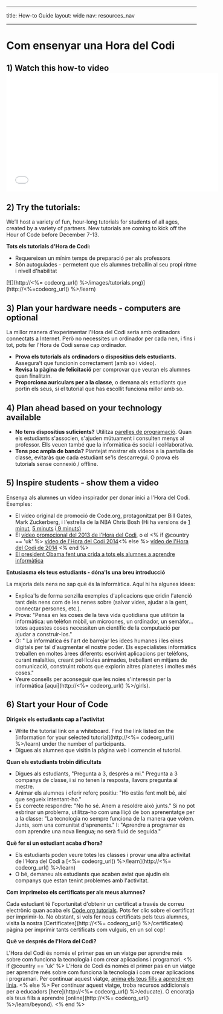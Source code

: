 * * *

title: How-to Guide layout: wide nav: resources_nav

* * *

# Com ensenyar una Hora del Codi

## 1) Watch this how-to video <iframe width="560" height="315" src="//www.youtube.com/embed/tQeSke4hIds" frameborder="0" allowfullscreen></iframe>
## 2) Try the tutorials:

We’ll host a variety of fun, hour-long tutorials for students of all ages, created by a variety of partners. New tutorials are coming to kick off the Hour of Code before December 7-13.

**Tots els tutorials d'Hora de Codi:**

  * Requereixen un mínim temps de preparació per als professors
  * Són autoguiades - permetent que els alumnes treballin al seu propi ritme i nivell d'habilitat

[![](http://<%= codeorg_url() %>/images/tutorials.png)](http://<%=codeorg_url() %>/learn)

## 3) Plan your hardware needs - computers are optional

La millor manera d'experimentar l'Hora del Codi seria amb ordinadors connectats a Internet. Però no necessites un ordinador per cada nen, i fins i tot, pots fer l'Hora de Codi sense cap ordinador.

  * **Prova els tutorials als ordinadors o dispositius dels estudiants.** Assegura't que funcionin correctament (amb so i vídeo).
  * **Revisa la pàgina de felicitació** per comprovar que veuran els alumnes quan finalitzin. 
  * **Proporciona auriculars per a la classe**, o demana als estudiants que portin els seus, si el tutorial que has escollit funciona millor amb so.

## 4) Plan ahead based on your technology available

  * **No tens dispositius suficients?** Utilitza [parelles de programació](http://www.ncwit.org/resources/pair-programming-box-power-collaborative-learning). Quan els estudiants s'associen, s'ajuden mútuament i consulten menys al professor. Ells veuen també que la informàtica és social i col·laborativa.
  * **Tens poc ampla de banda?** Plantejat mostrar els vídeos a la pantalla de classe, evitaràs que cada estudiant se'ls descarregui. O prova els tutorials sense connexió / offline.

## 5) Inspire students - show them a video

Ensenya als alumnes un vídeo inspirador per donar inici a l'Hora del Codi. Exemples:

  * El vídeo original de promoció de Code.org, protagonitzat per Bill Gates, Mark Zuckerberg, i l'estrella de la NBA Chris Bosh (Hi ha versions de [1 minut](https://www.youtube.com/watch?v=qYZF6oIZtfc), [5 minuts](https://www.youtube.com/watch?v=nKIu9yen5nc) i[ 9 minuts)](https://www.youtube.com/watch?v=dU1xS07N-FA)
  * El [vídeo promocional del 2013 de l'Hora del Codi](https://www.youtube.com/watch?v=FC5FbmsH4fw), o el <% if @country == 'uk' %> [ vídeo de l'Hora del Codi 2014](https://www.youtube.com/watch?v=96B5-JGA9EQ)<% else %> [ vídeo de l'Hora del Codi de 2014](https://www.youtube.com/watch?v=rH7AjDMz_dc&index=2&list=PLzdnOPI1iJNe1WmdkMG-Ca8cLQpdEAL7Q) <% end %>
  * [El president Obama fent una crida a tots els alumnes a aprendre informàtica](https://www.youtube.com/watch?v=6XvmhE1J9PY)

**Entusiasma els teus estudiants - dóna'ls una breu introducció**

La majoria dels nens no sap què és la informàtica. Aquí hi ha algunes idees:

  * Explica'ls de forma senzilla exemples d'aplicacions que cridin l'atenció tant dels nens com de les nenes sobre (salvar vides, ajudar a la gent, connectar persones, etc.).
  * Prova: "Pensa en les coses de la teva vida quotidiana que utilitzin la informàtica: un telèfon mòbil, un microones, un ordinador, un semàfor... totes aquestes coses necessiten un científic de la computació per ajudar a construir-los."
  * O: " La informàtica és l'art de barrejar les idees humanes i les eines digitals per tal d'augmentar el nostre poder. Els especialistes informàtics treballen en moltes àrees diferents: escrivint aplicacions per telèfons, curant malalties, creant pel·lícules animades, treballant en mitjans de comunicació, construint robots que explorin altres planetes i moltes més coses."
  * Veure consells per aconseguir que les noies s'interessin per la informàtica [aquí](http://<%= codeorg_url() %>/girls). 

## 6) Start your Hour of Code

**Dirigeix els estudiants cap a l'activitat**

  * Write the tutorial link on a whiteboard. Find the link listed on the [information for your selected tutorial](http://<%= codeorg_url() %>/learn) under the number of participants. 
  * Digues als alumnes que visitin la pàgina web i comencin el tutorial.

**Quan els estudiants trobin dificultats**

  * Digues als estudiants, "Pregunta a 3, després a mi." Pregunta a 3 companys de classe, i si no tenen la resposta, llavors pregunta al mestre.
  * Animar els alumnes i oferir reforç positiu: "Ho estàs fent molt bé, així que segueix intentant-ho."
  * És correcte respondre: "No ho sé. Anem a resoldre això junts." Si no pot esbrinar un problema, utilitza-ho com una lliçó de bon aprenentatge per a la classe: "La tecnologia no sempre funciona de la manera que volem. Junts, som una comunitat d'aprenents." I: "Aprendre a programar és com aprendre una nova llengua; no serà fluid de seguida."

**Què fer si un estudiant acaba d'hora?**

  * Els estudiants poden veure totes les classes i provar una altra activitat de l'Hora del Codi a [<%= codeorg_url() %>/learn](http://<%= codeorg_url() %>/learn)
  * O bé, demaneu als estudiants que acaben aviat que ajudin els companys que estan tenint problemes amb l'activitat.

**Com imprimeixo els certificats per als meus alumnes?**

Cada estudiant té l'oportunitat d'obtenir un certificat a través de correu electrònic quan acaba els [Code.org tutorials](http://studio.code.org). Pots fer clic sobre el certificat per imprimir-lo. No obstant, si vols fer nous certificats pels teus alumnes, visita la nostra [Certificates](http://<%= codeorg_url() %>/certificates) pàgina per imprimir tants certificats com vulguis, en un sol cop!

**Què ve després de l'Hora del Codi?**

L'Hora del Codi és només el primer pas en un viatge per aprendre més sobre com funciona la tecnologia i com crear aplicacions i programari. <% if @country == 'uk' %> L'Hora de Codi és només el primer pas en un viatge per aprendre més sobre com funciona la tecnologia i com crear aplicacions i programari. Per continuar aquest viatge, [anima els teus fills a aprendre en línia](http://uk.code.org/learn/beyond). <% else %> Per continuar aquest viatge, troba recursos addicionals per a educadors [here](http://<%= codeorg_url() %>/educate). O encoratja els teus fills a aprendre [online](http://<%= codeorg_url() %>/learn/beyond). <% end %>